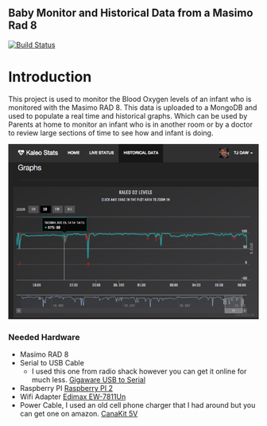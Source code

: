 ## Baby Monitor and Historical Data from a Masimo Rad 8

[![Build Status](https://travis-ci.org/Iukekini/Baby-Monitor-RAD8.svg?branch=master)](https://travis-ci.org/Iukekini/Baby-Monitor-RAD8)

# Introduction

This project is used to monitor the Blood Oxygen levels of an infant who is monitored with the Masimo RAD 8. This data is uploaded to a MongoDB and used to populate a real time and historical graphs. Which can be used by Parents at home to monitor an infant who is in another room or by a doctor to review large sections of time to see how and infant is doing. 

![Historical Graph](docs/images/HistoricalGraph.png)

### Needed Hardware

* Masimo RAD 8
* Serial to USB Cable
    *  I used this one from radio shack however you can get it online for much less. [Gigaware USB to Serial](https://www.radioshack.com/products/gigaware-usb-to-serial-cable?variant=5717179013)
* Raspberry PI [Raspberry PI 2](http://www.amazon.com/gp/product/B00T2U7R7I?psc=1&redirect=true&ref_=oh_aui_detailpage_o07_s01)
* Wifi Adapter [Edimax EW-7811Un](http://www.amazon.com/gp/product/B003MTTJOY?psc=1&redirect=true&ref_=oh_aui_detailpage_o07_s00)
* Power Cable, I used an old cell phone charger that I had around but you can get one on amazon.   [CanaKit 5V ](http://www.amazon.com/CanaKit-Raspberry-Supply-Adapter-Charger/dp/B00MARDJZ4/ref=pd_sim_147_3?ie=UTF8&dpID=51KgJwxynLL&dpSrc=sims&preST=_AC_UL160_SR160%2C160_&refRID=18DDK0DC8G9HYQ37XBW0)

